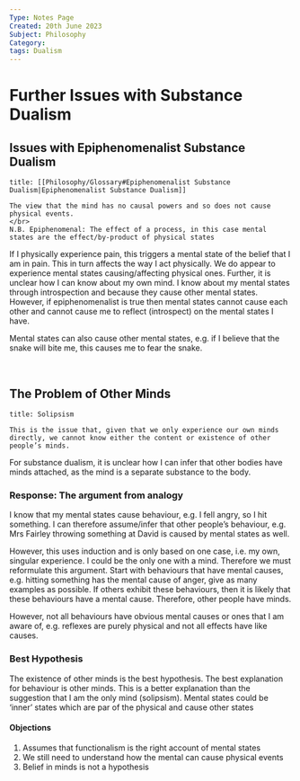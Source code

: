 ```yaml
---
Type: Notes Page
Created: 20th June 2023
Subject: Philosophy
Category:
tags: Dualism
---
```


# Further Issues with Substance Dualism

## Issues with Epiphenomenalist Substance Dualism

```ad-info
title: [[Philosophy/Glossary#Epiphenomenalist Substance Dualism|Epiphenomenalist Substance Dualism]]

The view that the mind has no causal powers and so does not cause physical events.
</br>
N.B. Epiphenomenal: The effect of a process, in this case mental states are the effect/by-product of physical states
```

If I physically experience pain, this triggers a mental state of the belief that I am in pain. This in turn affects the way I act physically. We do appear to experience mental states causing/affecting physical ones. Further, it is unclear how I can know about my own mind. I know about my mental states through introspection and because they cause other mental states. However, if epiphenomenalist is true then mental states cannot cause each other and cannot cause me to reflect (introspect) on the mental states I have.

Mental states can also cause other mental states, e.g. if I believe that the snake will bite me, this causes me to fear the snake.

</br>

## The Problem of Other Minds

```ad-info
title: Solipsism

This is the issue that, given that we only experience our own minds directly, we cannot know either the content or existence of other people’s minds.
```

For substance dualism, it is unclear how I can infer that other bodies have minds attached, as the mind is a separate substance to the body.

### Response: The argument from analogy

I know that my mental states cause behaviour, e.g. I fell angry, so I hit something. I can therefore assume/infer that other people’s behaviour, e.g. Mrs Fairley throwing something at David is caused by mental states as well.

However, this uses induction and is only based on one case, i.e. my own, singular experience. I could be the only one with a mind. Therefore we must reformulate this argument. Start with behaviours that have mental causes, e.g. hitting something has the mental cause of anger, give as many examples as possible. If others exhibit these behaviours, then it is likely that these behaviours have a mental cause. Therefore, other people have minds. 

However, not all behaviours have obvious mental causes or ones that I am aware of, e.g. reflexes are purely physical and not all effects have like causes.

### Best Hypothesis

The existence of other minds is the best hypothesis. The best explanation for behaviour is other minds. This is a better explanation than the suggestion that I am the only mind (solipsism). Mental states could be ‘inner’ states which are par of the physical and cause other states

#### Objections

1) Assumes that functionalism is the right account of mental states
2) We still need to understand how the mental can cause physical events
3) Belief in minds is not a hypothesis